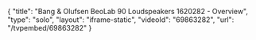 {
    "title": "Bang & Olufsen BeoLab 90 Loudspeakers 1620282 - Overview",
    "type": "solo",
    "layout": "iframe-static",
    "videoId": "69863282",
    "url": "\/tvpembed\/69863282"
}